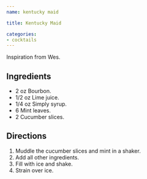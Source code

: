 ```yaml
---
name: kentucky maid

title: Kentucky Maid

categories:
- cocktails
---
```


Inspiration from Wes.

## Ingredients
- 2 oz Bourbon.
- 1/2 oz Lime juice.
- 1/4 oz Simply syrup.
- 6 Mint leaves.
- 2 Cucumber slices.

## Directions
1. Muddle the cucumber slices and mint in a shaker.
1. Add all other ingredients.
1. Fill with ice and shake.
1. Strain over ice.
